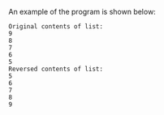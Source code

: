 An example of the program is shown below:

```
Original contents of list:
9
8
7
6
5
Reversed contents of list:
5
6
7
8
9
```
